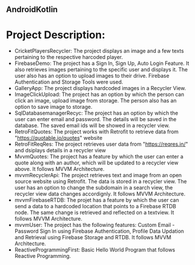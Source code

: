 ## AndroidKotlin
# Project Description:
* CricketPlayersRecycler: The project displays an image and a few texts pertaining to the respective harcoded player.
* FirebaseDemo: The project has a Sign In, Sign Up, Auto Login Feature. It also retrieves images pertaining to the specific user and displays it. The user also has an option to upload images to their drive. Firebase Authentication and Storage Tools were used.
* GalleryApp: The project displays hardcoded images in a Recycler View.
* ImageClickUpload: The project has an option by which the person can click an image, upload image from storage. The person also has an option to save image to storage.
* SqlDatabasemanagerRecyc: The project has an option by which the user can enter email and password. The details will be saved in the database. The saved email ids will be showed in a recycler view.
* RetroFitQuotes: The project works with Retrofit to retrieve data from "https://quotable.io/quotes" website 
* RetroFitReqRes: The project retrieves user data from "https://reqres.in/" and dsiplays details in a recycler view
* MvvmQuotes: The project has a feature by which the user can enter a quote along with an author, which will be updated to a recycler view above. It follows MVVM Architecture.
* mvvmRecyclerApi: The project retrieves text and image from an open source website using Retrofit. The data is stored in a recycler view. The user has an option to change the subdomain in a search view, the recycler view data changes accordignly. It follows MVVM Architecture.
* mvvmFirebaseRTDB: The projet has a feature by which the user can send a data to a hardcoded location that points to a Firebase RTDB node. The same change is retrieved and reflected on a textview. It follows MVVM Architecture.
* mvvmUser: The project has the following features: Custom Email - Password Sign In using Firebase Authentication, Profile Data Updation and Retrieval using Firebase Storage and RTDB. It follows MVVM Architecture.
* ReactiveProgrammingFirst: Basic Hello World Program that follows Reactive Programming.